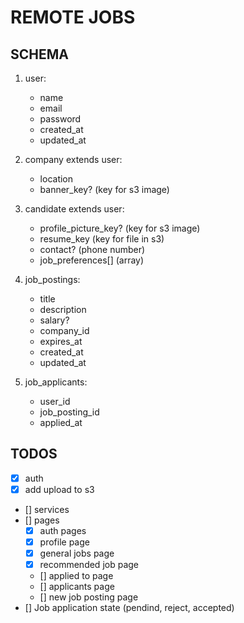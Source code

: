 # REMOTE JOBS

## SCHEMA
1. user: 
    - name
    - email
    - password
    - created_at
    - updated_at

2. company extends user: 
    - location
    - banner_key? (key for s3 image)

3. candidate extends user:
    - profile_picture_key? (key for s3 image)
    - resume_key (key for file in s3)
    - contact? (phone number)
    - job_preferences[] (array)

4. job_postings:
    - title
    - description
    - salary?
    - company_id
    - expires_at
    - created_at
    - updated_at

4. job_applicants:
    - user_id
    - job_posting_id
    - applied_at

## TODOS
- [x] auth
- [x] add upload to s3
- [] services
- [] pages
    - [x] auth pages
    - [x] profile page
    - [x] general jobs page
    - [x] recommended job page
    - [] applied to page
    - [] applicants page
    - [] new job posting page
- [] Job application state (pendind, reject, accepted)
